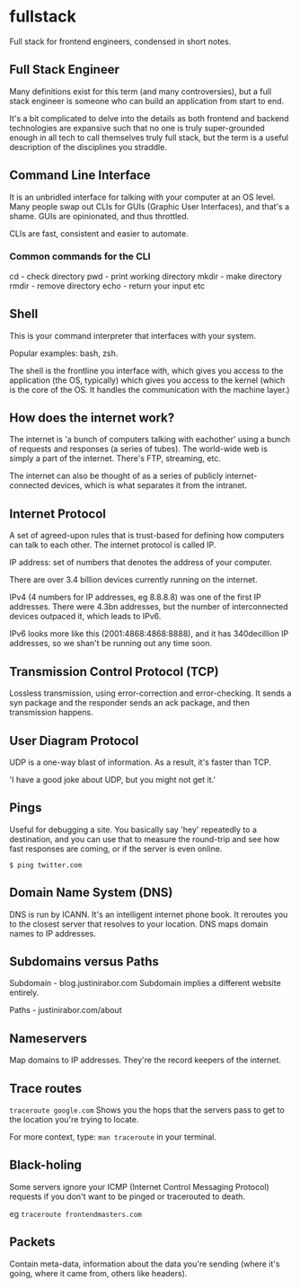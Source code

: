 # fullstack
Full stack for frontend engineers, condensed in short notes. 

## Full Stack Engineer
Many definitions exist for this term (and many controversies), but a full stack engineer is someone who can build an application from start to end. 

It's a bit complicated to delve into the details as both frontend and backend technologies are expansive such that no one is truly super-grounded enough in all tech to call themselves truly full stack, but the term is a useful description of the disciplines you straddle. 

## Command Line Interface
It is an unbridled interface for talking with your computer at an OS level. Many people swap out CLIs for GUIs (Graphic User Interfaces), and that's a shame. GUIs are opinionated, and thus throttled. 

CLIs are fast, consistent and easier to automate. 

### Common commands for the CLI
cd - check directory
pwd - print working directory
mkdir - make directory
rmdir - remove directory
echo - return your input
etc

## Shell 
This is your command interpreter that interfaces with your system. 

Popular examples: bash, zsh. 

The shell is the frontline you interface with, which gives you access to the application (the OS, typically) which gives you access to the kernel (which is the core of the OS. It handles the communication with the machine layer.)

## How does the internet work?
The internet is 'a bunch of computers talking with eachother' using a bunch of requests and responses (a series of tubes). The world-wide web is simply a part of the internet. There's FTP, streaming, etc. 

The internet can also be thought of as a series of publicly internet-connected devices, which is what separates it from the intranet. 

## Internet Protocol
A set of agreed-upon rules that is trust-based for defining how computers can talk to each other. The internet protocol is called IP. 

IP address: set of numbers that denotes the address of your computer. 

There are over 3.4 billion devices currently running on the internet. 

IPv4 (4 numbers for IP addresses, eg 8.8.8.8) was one of the first IP addresses. There were 4.3bn addresses, but the number of interconnected devices outpaced it, which leads to IPv6.

IPv6 looks more like this (2001:4868:4868:8888), and it has 340decillion IP addresses, so we shan't be running out any time soon.

## Transmission Control Protocol (TCP)
Lossless transmission, using error-correction and error-checking. It sends a syn package and the responder sends an ack package, and then transmission happens. 

## User Diagram Protocol
UDP is a one-way blast of information. As a result, it's faster than TCP. 

'I have a good joke about UDP, but you might not get it.' 

## Pings
Useful for debugging a site. You basically say 'hey' repeatedly to a destination, and you can use that to measure the round-trip and see how fast responses are coming, or if the server is even online.

`$ ping twitter.com`

## Domain Name System (DNS)
DNS is run by ICANN. It's an intelligent internet phone book. It reroutes you to the closest server that resolves to your location. DNS maps domain names to IP addresses. 

## Subdomains versus Paths
Subdomain - blog.justinirabor.com
Subdomain implies a different website entirely. 

Paths - justinirabor.com/about


## Nameservers
Map domains to IP addresses. They're the record keepers of the internet. 

## Trace routes
`traceroute google.com`
Shows you the hops that the servers pass to get to the location you're trying to locate. 

For more context, type:
`man traceroute`
in your terminal. 

## Black-holing
Some servers ignore your ICMP (Internet Control Messaging Protocol) requests if you don't want to be pinged or tracerouted to death. 

eg `traceroute frontendmasters.com`

## Packets
Contain meta-data, information about the data you're sending (where it's going, where it came from, others like headers).
